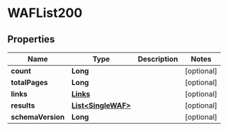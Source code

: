 

# WAFList200


## Properties

| Name | Type | Description | Notes |
|------------ | ------------- | ------------- | -------------|
|**count** | **Long** |  |  [optional] |
|**totalPages** | **Long** |  |  [optional] |
|**links** | [**Links**](Links.md) |  |  [optional] |
|**results** | [**List&lt;SingleWAF&gt;**](SingleWAF.md) |  |  [optional] |
|**schemaVersion** | **Long** |  |  [optional] |



